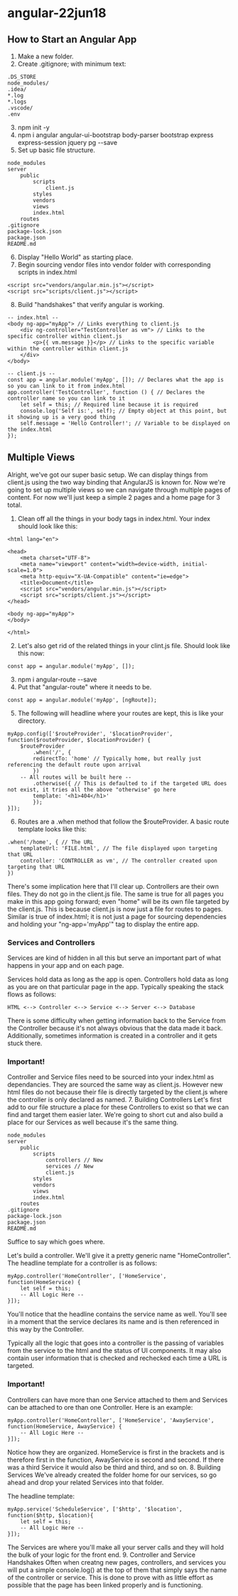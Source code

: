 # angular-22jun18

## How to Start an Angular App
1. Make a new folder.
2. Create .gitignore; with minimum text:
```
.DS_STORE
node_modules/
.idea/
*.log
*.logs
.vscode/
.env
```
3. npm init -y
4. npm i angular angular-ui-bootstrap body-parser bootstrap express express-session jquery pg --save
5. Set up basic file structure.
```
node_modules
server
    public
        scripts
            client.js
        styles
        vendors
        views
        index.html
    routes
.gitignore
package-lock.json
package.json
README.md
```
6. Display "Hello World" as starting place.
7. Begin sourcing vendor files into vendor folder with corresponding scripts in index.html
```
<script src="vendors/angular.min.js"></script>
<script src="scripts/client.js"></script>
```
8. Build "handshakes" that verify angular is working.
```
-- index.html --
<body ng-app="myApp"> // Links everything to client.js
	<div ng-controller="TestController as vm"> // Links to the specific controller within client.js
		<p>{{ vm.message }}</p> // Links to the specific variable within the controller within client.js
	</div>
</body>
```
```
-- client.js --
const app = angular.module('myApp', []); // Declares what the app is so you can link to it from index.html
app.controller('TestController', function () { // Declares the controller name so you can link to it
	let self = this; // Required line because it is required
	console.log('Self is:', self); // Empty object at this point, but it showing up is a very good thing
	self.message = 'Hello Controller!'; // Variable to be displayed on the index.html
});
```
## Multiple Views
Alright, we've got our super basic setup. We can display things from client.js using the two way binding that AngularJS is known for. Now we're going to set up multiple views so we can navigate through multiple pages of content. For now we'll just keep a simple 2 pages and a home page for 3 total.

1. Clean off all the things in your body tags in index.html. Your index should look like this:
```
<html lang="en">

<head>
	<meta charset="UTF-8">
	<meta name="viewport" content="width=device-width, initial-scale=1.0">
	<meta http-equiv="X-UA-Compatible" content="ie=edge">
	<title>Document</title>
	<script src="vendors/angular.min.js"></script>
	<script src="scripts/client.js"></script>
</head>

<body ng-app="myApp">
</body>

</html>
```
2. Let's also get rid of the related things in your clint.js file. Should look like this now:
```
const app = angular.module('myApp', []);
```
3. npm i angular-route --save
4. Put that "angular-route" where it needs to be.
```
const app = angular.module('myApp', [ngRoute]);
```
5. The following will headline where your routes are kept, this is like your directory.
```
myApp.config(['$routeProvider', '$locationProvider', function($routeProvider, $locationProvider) {
    $routeProvider
        .when('/', {
        redirectTo: 'home' // Typically home, but really just referencing the default route upon arrival
        })
    -- All routes will be built here --
        .otherwise({ // This is defaulted to if the targeted URL does not exist, it tries all the above "otherwise" go here
        template: '<h1>404</h1>'
        });
}]);
```
6. Routes are a .when method that follow the $routeProvider. A basic route template looks like this:
```
.when('/home', { // The URL
    templateUrl: 'FILE.html', // The file displayed upon targeting that URL
    controller: 'CONTROLLER as vm', // The controller created upon targeting that URL
})
```
There's some implication here that I'll clear up. Controllers are their own files. They do not go in the client.js file. The same is true for all pages you make in this app going forward; even "home" will be its own file targeted by the client.js. This is because client.js is now just a file for routes to pages. Similar is true of index.html; it is not just a page for sourcing dependencies and holding your "ng-app='myApp'" tag to display the entire app.

### Services and Controllers
Services are kind of hidden in all this but serve an important part of what happens in your app and on each page.

Services hold data as long as the app is open. Controllers hold data as long as you are on that particular page in the app. Typically speaking the stack flows as follows:
```
HTML <--> Controller <--> Service <--> Server <--> Database
```
There is some difficulty when getting information back to the Service from the Controller because it's not always obvious that the data made it back. Additionally, sometimes information is created in a controller and it gets stuck there.

### Important!
Controller and Service files need to be sourced into your index.html as dependancies. They are sourced the same way as client.js. However new html files do not because their file is directly targeted by the client.js where the controller is only declared as named.
7. Building Controllers
Let's first add to our file structure a place for these Controllers to exist so that we can find and target them easier later. We're going to short cut and also build a place for our Services as well because it's the same thing.
```
node_modules
server
    public
        scripts
            controllers // New
            services // New
            client.js
        styles
        vendors
        views
        index.html
    routes
.gitignore
package-lock.json
package.json
README.md
```
Suffice to say which goes where.

Let's build a controller. We'll give it a pretty generic name "HomeController". The headline template for a controller is as follows:
```
myApp.controller('HomeController', ['HomeService', function(HomeService) {
    let self = this;
    -- All Logic Here --
}]);
```
You'll notice that the headline contains the service name as well. You'll see in a moment that the service declares its name and is then referenced in this way by the Controller.

Typically all the logic that goes into a controller is the passing of variables from the service to the html and the status of UI components. It may also contain user information that is checked and rechecked each time a URL is targeted.

### Important!
Controllers can have more than one Service attached to them and Services can be attached to ore than one Controller. Here is an example:
```
myApp.controller('HomeController', ['HomeService', 'AwayService', function(HomeService, AwayService) {
    -- All Logic Here --
}]);
```
Notice how they are organized. HomeService is first in the brackets and is therefore first in the function, AwayService is second and second. If there was a third Service it would also be third and third, and so on.
8. Building Services
We've already created the folder home for our services, so go ahead and drop your related Services into that folder.

The headline template:
```
myApp.service('ScheduleService', ['$http', '$location', function($http, $location){
    let self = this;
    -- All Logic Here --
}]);
```
The Services are where you'll make all your server calls and they will hold the bulk of your logic for the front end.
9. Controller and Service Handshakes
Often when creatng new pages, controllers, and services you will put a simple console.log() at the top of them that simply says the name of the controller or service. This is done to prove with as little effort as possible that the page has been linked properly and is functioning.